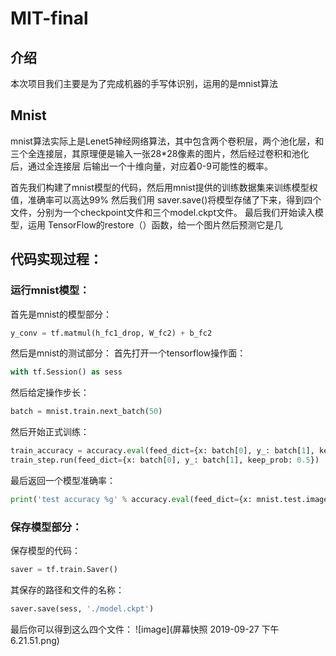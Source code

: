 # MIT-final


## 介绍

本次项目我们主要是为了完成机器的手写体识别，运用的是mnist算法

## Mnist

mnist算法实际上是Lenet5神经网络算法，其中包含两个卷积层，两个池化层，和三个全连接层，其原理便是输入一张28*28像素的图片，然后经过卷积和池化后，通过全连接层
后输出一个十维向量，对应着0-9可能性的概率。

首先我们构建了mnist模型的代码，然后用mnist提供的训练数据集来训练模型权值，准确率可以高达99%
然后我们用 saver.save()将模型存储了下来，得到四个文件，分别为一个checkpoint文件和三个model.ckpt文件。
最后我们开始读入模型，运用 TensorFlow的restore（）函数，给一个图片然后预测它是几

## 代码实现过程：

### 运行mnist模型：
首先是mnist的模型部分：

```python
y_conv = tf.matmul(h_fc1_drop, W_fc2) + b_fc2
```

然后是mnist的测试部分：
首先打开一个tensorflow操作面：

```python
with tf.Session() as sess
```

然后给定操作步长：

```python
batch = mnist.train.next_batch(50)
```

然后开始正式训练：

```python
train_accuracy = accuracy.eval(feed_dict={x: batch[0], y_: batch[1], keep_prob: 1.0})
train_step.run(feed_dict={x: batch[0], y_: batch[1], keep_prob: 0.5})
```
最后返回一个模型准确率：

```python
print('test accuracy %g' % accuracy.eval(feed_dict={x: mnist.test.images, y_: mnist.test.labels, keep_prob: 1.0}))
```

### 保存模型部分：
保存模型的代码：

```python
saver = tf.train.Saver()
```

其保存的路径和文件的名称：

```python
saver.save(sess, './model.ckpt')
```

最后你可以得到这么四个文件：
![image](屏幕快照 2019-09-27 下午6.21.51.png)
